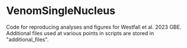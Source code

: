 # VenomSingleNucleus

Code for reproducing analyses and figures for Westfall et al. 2023 GBE. Additional files used at various points in scripts are stored in "additional_files".
